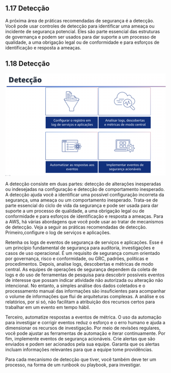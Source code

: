 ## 1.17 Detecção

A próxima área de práticas recomendadas de segurança é a detecção. Você pode usar controles de detecção para identificar uma ameaça ou incidente de segurança potencial. Eles são parte essencial das estruturas de governança e podem ser usados para dar suporte a um processo de qualidade, a uma obrigação legal ou de conformidade e para esforços de identificação e resposta a ameaças.

## 1.18 Detecção

![alt text](image-9.png)

A detecção consiste em duas partes: detecção de alterações inesperadas ou indesejadas na configuração e detecção de comportamento inesperado. A detecção ajuda você a identificar uma possível configuração incorreta da segurança, uma ameaça ou um comportamento inesperado. Trata-se de parte essencial do ciclo de vida da segurança e pode ser usada para dar suporte a um processo de qualidade, a uma obrigação legal ou de conformidade e para esforços de identificação e resposta a ameaças. Para a AWS, há várias abordagens que você pode usar ao tratar de mecanismos de detecção. Veja a seguir as práticas recomendadas de detecção. Primeiro,configure o log de serviços e aplicações.

Retenha os logs de eventos de segurança de serviços e aplicações. Esse é um princípio fundamental de segurança para auditoria, investigações e casos de uso operacional. É um requisito de segurança comum orientado por governança, risco e conformidade, ou GRC, padrões, políticas e procedimentos. Depois, analise logs, descobertas e métricas de modo central. As equipes de operações de segurança dependem da coleta de logs e do uso de ferramentas de pesquisa para descobrir possíveis eventos de interesse que possam indicar atividade não autorizada ou alteração não intencional. No entanto, a simples análise dos dados coletados e o processamento manual das informações são insuficientes para acompanhar o volume de informações que flui de arquiteturas complexas. A análise e os relatórios, por si só, não facilitam a atribuição dos recursos certos para trabalhar em um evento em tempo hábil.

Terceiro, automatize respostas a eventos de métrica. O uso da automação para investigar e corrigir eventos reduz o esforço e o erro humano e ajuda a dimensionar os recursos de investigação. Por
meio de revisões regulares, você pode ajustar as ferramentas de automação e iterar continuamente. Por fim, implemente eventos de segurança acionáveis. Crie alertas que são enviados e podem ser acionados pela sua equipe. Garanta que os alertas incluam informações relevantes para que a equipe tome providências.

Para cada mecanismo de detecção que tiver, você também deve ter um processo, na forma de um runbook ou playbook, para investigar.
